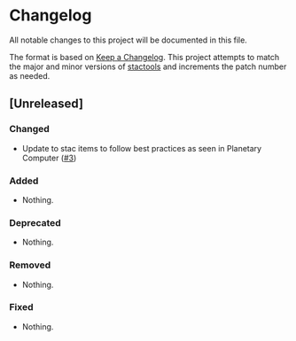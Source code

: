 # Changelog

All notable changes to this project will be documented in this file.

The format is based on [Keep a Changelog](https://keepachangelog.com/en/1.0.0/).
This project attempts to match the major and minor versions of
[stactools](https://github.com/stac-utils/stactools) and increments the patch
number as needed.

## [Unreleased]

### Changed

- Update to stac items to follow best practices as seen in Planetary Computer
  ([#3](https://github.com/stactools-packages/sentinel5p/pulls/3))

### Added

- Nothing.

### Deprecated

- Nothing.

### Removed

- Nothing.

### Fixed

- Nothing.
